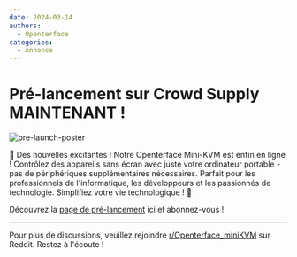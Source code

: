 ```yaml
---
date: 2024-03-14
authors:
  - Openterface
categories:
  - Annonce
---
```


# Pré-lancement sur Crowd Supply MAINTENANT !

![pre-launch-poster](/images/event/pre_launch_poster.jpg)

🚀 Des nouvelles excitantes ! Notre Openterface Mini-KVM est enfin en ligne ! Contrôlez des appareils sans écran avec juste votre ordinateur portable - pas de périphériques supplémentaires nécessaires. Parfait pour les professionnels de l'informatique, les développeurs et les passionnés de technologie. Simplifiez votre vie technologique ! 🌈

Découvrez la [page de pré-lancement](https://www.crowdsupply.com/techxartisan/openterface-mini-kvm) ici et abonnez-vous !

<!-- more -->

--------

Pour plus de discussions, veuillez rejoindre [r/Openterface_miniKVM](https://www.reddit.com/r/Openterface_miniKVM/) sur Reddit. Restez à l'écoute !